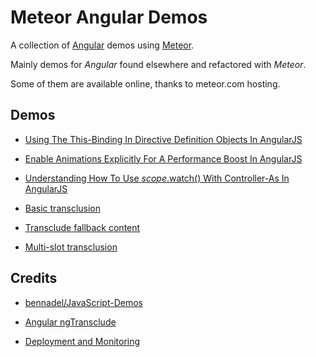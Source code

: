 # Meteor Angular Demos

A collection of [Angular](https://angularjs.org/) demos using [Meteor](https://www.meteor.com/).

Mainly demos for *Angular* found elsewhere and refactored with *Meteor*.

Some of them are available online, thanks to meteor.com hosting.

## Demos

* [Using The This-Binding In Directive Definition Objects In AngularJS](demos/meteor-angular-this-binding-in-ddo)

* [Enable Animations Explicitly For A Performance Boost In AngularJS](demos/meteor-angular-actively-enable-animations)

* [Understanding How To Use $scope.$watch() With Controller-As In AngularJS](demos/meteor-angular-scope-watch-ctrlas)

* [Basic transclusion](demos/meteor-angular-basic-transclude)

* [Transclude fallback content](demos/meteor-angular-transclude-fallback-content)

* [Multi-slot transclusion](demos/meteor-angular-multi-slot-transclusion)



## Credits

* [bennadel/JavaScript-Demos](https://github.com/bennadel/JavaScript-Demos)

* [Angular ngTransclude](https://docs.angularjs.org/api/ng/directive/ngTransclude)

* [Deployment and Monitoring](http://guide.meteor.com/deployment.html)